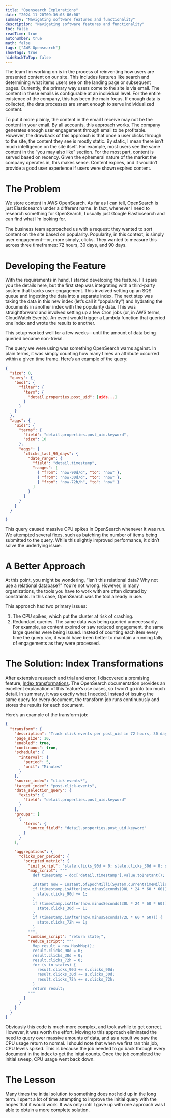 ```yaml
---
title: "Opensearch Explorations"
date: "2024-11-20T09:36:03-06:00"
summary: "Navigating software features and functionality"
description: "Navigating software features and functionality"
toc: false
readTime: true
autonumber: true
math: false
tags: ["AWS Opensearch"]
showTags: true
hideBackToTop: false
---
```


The team I’m working on is in the process of reinventing how users are presented content on our site. This includes features like search and determining what items users see on the landing page or subsequent pages. Currently, the primary way users come to the site is via email. The content in these emails is configurable at an individual level. For the entire existence of the company, this has been the main focus. If enough data is collected, the data processes are smart enough to serve individualized content.

To put it more plainly, the content in the email I receive may not be the content in your email. By all accounts, this approach works. The company generates enough user engagement through email to be profitable. However, the drawback of this approach is that once a user clicks through to the site, the content they see is mostly static. By static, I mean there isn’t much intelligence on the site itself. For example, most users see the same content in the “you may also like” section. For the most part, content is served based on recency. Given the ephemeral nature of the market the company operates in, this makes sense. Content expires, and it wouldn’t provide a good user experience if users were shown expired content.

# The Problem

We store content in AWS OpenSearch. As far as I can tell, OpenSearch is just Elasticsearch under a different name. In fact, whenever I need to research something for OpenSearch, I usually just Google Elasticsearch and can find what I’m looking for.

The business team approached us with a request: they wanted to sort content on the site based on popularity. Popularity, in this context, is simply user engagement—or, more simply, clicks. They wanted to measure this across three timeframes: 72 hours, 30 days, and 90 days.

# Developing the Feature

With the requirements in hand, I started developing the feature. I’ll spare you the details here, but the first step was integrating with a third-party system that tracks user engagement. This involved setting up an SQS queue and ingesting the data into a separate index. The next step was taking the data in this new index (let’s call it “popularity”) and hydrating the documents in another index with the popularity data. This was straightforward and involved setting up a few Cron jobs (or, in AWS terms, CloudWatch Events). An event would trigger a Lambda function that queried one index and wrote the results to another.

This setup worked well for a few weeks—until the amount of data being queried became non-trivial.

The query we were using was something OpenSearch warns against. In plain terms, it was simply counting how many times an attribute occurred within a given time frame. Here’s an example of the query:

```json
{
  "size": 0,
  "query": {
    "bool": {
      "filter": {
        "term": {
          "detail.properties.post_uid": [uids...]
        }
      }
    }
  },
  "aggs": {
    "uids": {
      "terms": {
        "field": "detail.properties.post_uid.keyword",
        "size": 10
      },
      "aggs": {
        "clicks_last_90_days": {
          "date_range": {
            "field": "detail.timestamp",
            "ranges": [
              { "from": "now-90d/d", "to": "now" },
              { "from": "now-30d/d", "to": "now" },
              { "from": "now-72h/h", "to": "now" }
            ]
          }
        }
      }
    }
  }

}
```
This query caused massive CPU spikes in OpenSearch whenever it was run. We attempted several fixes, such as batching the number of items being submitted to the query. While this slightly improved performance, it didn’t solve the underlying issue.

# A Better Approach

At this point, you might be wondering, “Isn’t this relational data? Why not use a relational database?” You’re not wrong. However, in many organizations, the tools you have to work with are often dictated by constraints. In this case, OpenSearch was the tool already in use.

This approach had two primary issues:

1. The CPU spikes, which put the cluster at risk of crashing.
2. Redundant queries. The same data was being queried unnecessarily. For example, as content expired or saw reduced engagement, the same large queries were being issued. Instead of counting each item every time the query ran, it would have been better to maintain a running tally of engagements as they were processed.


# The Solution: Index Transformations

After extensive research and trial and error, I discovered a promising feature, [Index transformations](https://opensearch.org/docs/latest/im-plugin/index-transforms/index/). The OpenSearch documentation provides an excellent explanation of this feature’s use cases, so I won’t go into too much detail. In summary, it was exactly what I needed. Instead of issuing the same query for every document, the transform job runs continuously and stores the results for each document.

Here’s an example of the transform job:

```json
{
  "transform": {
    "description": "Track click events per post_uid in 72 hours, 30 days, and 90 days intervals",
    "page_size": 10,
    "enabled": true,
    "continuous": true,
    "schedule": {
      "interval": {
        "period": 5,
        "unit": "Minutes"
      }
    },
    "source_index": "click-events*",
    "target_index": "post-click-events",
    "data_selection_query": {
      "exists": {
        "field": "detail.properties.post_uid.keyword"
      }
    },
    "groups": [
      {
        "terms": {
          "source_field": "detail.properties.post_uid.keyword"
        }
      }
    ],

    "aggregations": {
      "clicks_per_period": {
        "scripted_metric": {
          "init_script": "state.clicks_90d = 0; state.clicks_30d = 0; state.clicks_72h = 0;",
          "map_script": """
            def timestamp = doc['detail.timestamp'].value.toInstant();

            Instant now = Instant.ofEpochMilli(System.currentTimeMillis());
            if (timestamp.isAfter(now.minusSeconds(90L * 24 * 60 * 60))) {
              state.clicks_90d += 1;
            }
            if (timestamp.isAfter(now.minusSeconds(30L * 24 * 60 * 60))) {
              state.clicks_30d += 1;
            }
            if (timestamp.isAfter(now.minusSeconds(72L * 60 * 60))) {
              state.clicks_72h += 1;
            }
          """,
          "combine_script": "return state;",
          "reduce_script": """
            Map result = new HashMap();
            result.clicks_90d = 0;
            result.clicks_30d = 0;
            result.clicks_72h = 0;
            for (s in states) {
              result.clicks_90d += s.clicks_90d;
              result.clicks_30d += s.clicks_30d;
              result.clicks_72h += s.clicks_72h;
            }
            return result;
          """
        }
      }
    }
  }
}

```
Obviously this code is much more complex, and took awhile to get correct. However, it was worth the effort. Moving to this approach eliminated the need to query over massive amounts of data, and as a result we saw the CPU usage return to normal. I should note that when we first ran this job, CPU levels spiked. This is because the job needed to go back through every document in the index to get the inital counts. Once the job completed the initial sweep, CPU usage went back down.

# The Lesson
Many times the initial solution to something does not hold up in the long term. I spent a lot of time attempting to improve the initial query with the hopes that it would work. It was only until I gave up with one approach was I able to obtain a more complete solution.
